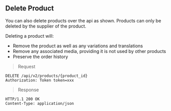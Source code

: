 ## Delete Product

You can also delete products over the api as shown. Products can only be deleted by the supplier of the product. 
 
 Deleting a product will:
 
 - Remove the product as well as any variations and translations
 - Remove any associated media, providing it is not used by other products
 - Preserve the order history
 
 > Request

``` http
DELETE /api/v2/products/{product_id}
Authorization: Token token=xxx
```

> Response

``` http
HTTP/1.1 200 OK
Content-Type: application/json
```
